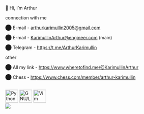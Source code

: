  👋 Hi, I’m Arthur
 
connection with me

⬤ E-mail - arthurkarimullin2005@gmail.com

⬤ E-mail - KarimullinArthur@engineer.com    (main) 

⬤ Telegram - https://t.me/ArthurKarimullin
  
other

⬤ All my link - https://www.wheretofind.me/@KarimullinArthur

⬤ Chess - https://www.chess.com/member/arthur-karimullin

<br>

<div>
    <img src="https://cdn.jsdelivr.net/gh/devicons/devicon/icons/python/python-plain.svg" title="Python" alt="Python" width="40" height="40"/>
    <img src="https://cdn.jsdelivr.net/gh/devicons/devicon/icons/linux/linux-plain.svg" title="GNU/Linux" alt="GNU/Linux" width="40" height="40"/>
    <img src="https://cdn.jsdelivr.net/gh/devicons/devicon/icons/vim/vim-plain.svg" title="Vim" alt="Vim" width="40" height="40"/>   
</div>                 

<img src="https://komarev.com/ghpvc/?username=KarimullinArthur&style=flat"> 

